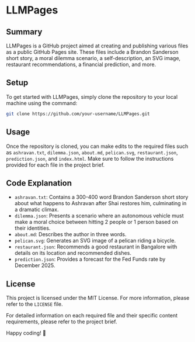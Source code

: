 # LLMPages

## Summary
LLMPages is a GitHub project aimed at creating and publishing various files as a public GitHub Pages site. These files include a Brandon Sanderson short story, a moral dilemma scenario, a self-description, an SVG image, restaurant recommendations, a financial prediction, and more.

## Setup
To get started with LLMPages, simply clone the repository to your local machine using the command:
```bash
git clone https://github.com/your-username/LLMPages.git
```

## Usage
Once the repository is cloned, you can make edits to the required files such as `ashravan.txt`, `dilemma.json`, `about.md`, `pelican.svg`, `restaurant.json`, `prediction.json`, and `index.html`. Make sure to follow the instructions provided for each file in the project brief.

## Code Explanation
- `ashravan.txt`: Contains a 300-400 word Brandon Sanderson short story about what happens to Ashravan after Shai restores him, culminating in a dramatic climax.
- `dilemma.json`: Presents a scenario where an autonomous vehicle must make a moral choice between hitting 2 people or 1 person based on their identities.
- `about.md`: Describes the author in three words.
- `pelican.svg`: Generates an SVG image of a pelican riding a bicycle.
- `restaurant.json`: Recommends a good restaurant in Bangalore with details on its location and recommended dishes.
- `prediction.json`: Provides a forecast for the Fed Funds rate by December 2025.

## License
This project is licensed under the MIT License. For more information, please refer to the `LICENSE` file.

For detailed information on each required file and their specific content requirements, please refer to the project brief.

Happy coding! 🚀